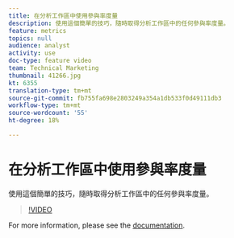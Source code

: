 ```yaml
---
title: 在分析工作區中使用參與率度量
description: 使用這個簡單的技巧，隨時取得分析工作區中的任何參與率度量。
feature: metrics
topics: null
audience: analyst
activity: use
doc-type: feature video
team: Technical Marketing
thumbnail: 41266.jpg
kt: 6355
translation-type: tm+mt
source-git-commit: fb755fa698e2803249a354a1db533f0d49111db3
workflow-type: tm+mt
source-wordcount: '55'
ht-degree: 18%

---
```



# 在分析工作區中使用參與率度量

使用這個簡單的技巧，隨時取得分析工作區中的任何參與率度量。

>[!VIDEO](https://video.tv.adobe.com/v/41266/?quality=12&learn=on)

For more information, please see the [documentation](https://docs.adobe.com/content/help/zh-Hant/analytics/components/calculated-metrics/calcmetric-workflow/participation-metric.html).